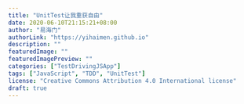 ```yaml
---
title: "UnitTest让我重获自由"
date: 2020-06-10T21:15:21+08:00
author: "易海门"
authorLink: "https://yihaimen.github.io"
description: ""
featuredImage: ""
featuredImagePreview: ""
categories: ["TestDrivingJSApp"]
tags: ["JavaScript", "TDD", "UnitTest"]
license: "Creative Commons Attribution 4.0 International license"
draft: true
---
```

